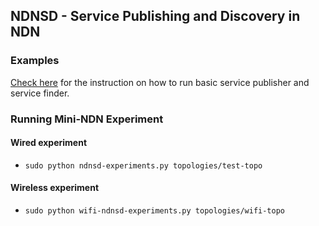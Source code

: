## NDNSD - Service Publishing and Discovery in NDN

### Examples
[Check here](https://github.com/dulalsaurab/NDNSD/blob/master/examples/README.md) for the instruction on how to run basic service publisher and service finder.


### Running Mini-NDN Experiment

#### Wired experiment
- `sudo python ndnsd-experiments.py topologies/test-topo`


#### Wireless experiment

- `sudo python wifi-ndnsd-experiments.py topologies/wifi-topo`
